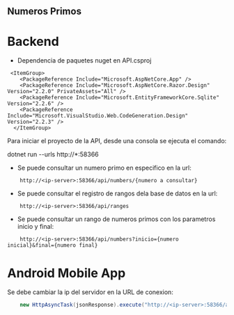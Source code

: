 ## Numeros Primos

# Backend

- Dependencia de paquetes nuget en API.csproj
```
 <ItemGroup>
    <PackageReference Include="Microsoft.AspNetCore.App" />
    <PackageReference Include="Microsoft.AspNetCore.Razor.Design" Version="2.2.0" PrivateAssets="All" />
    <PackageReference Include="Microsoft.EntityFrameworkCore.Sqlite" Version="2.2.6" />
    <PackageReference Include="Microsoft.VisualStudio.Web.CodeGeneration.Design" Version="2.2.3" />
  </ItemGroup>
```
Para iniciar el proyecto de la API, desde una consola se ejecuta el comando:

dotnet run --urls http://*:58366

- Se puede consultar un numero primo en especifico en la url:
```
    http://<ip-server>:58366/api/numbers/{numero a consultar}
```
- Se puede consultar el registro de rangos dela base de datos en la url:
```
    http://<ip-server>:58366/api/ranges
```
- Se puede consultar un rango de numeros primos con los parametros inicio y final:
```
    http://<ip-server>:58366/api/numbers?inicio={numero inicial}&final={numero final}
```
# Android Mobile App

Se debe cambiar la ip del servidor en la URL de conexion:
```java
    new HttpAsyncTask(jsonResponse).execute("http://<ip-server>:58366/api/numbers?inicio=" + StartValue + "&final=" + FinalValue);
```